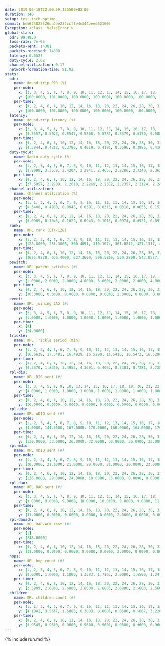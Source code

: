 ```yaml
---
date: 2019-06-18T22:00:59.125500+02:00
duration: 240
setup: test-tsch-optims
commit: beb623825f26da1ee234ccffe4e344beed62100f
Exception: <class 'ValueError'>
global-stats:
  pdr: 99.9930
  loss-rate: 7e-05
  packets-sent: 14301
  packets-received: 14300
  latency: 0.6527
  duty-cycle: 2.62
  channel-utilization: 0.17
  network-formation-time: 91.02
stats:
  pdr:
    name: Round-trip PDR (%)
    per-node:
      x: [2, 3, 4, 5, 6, 7, 8, 9, 10, 11, 12, 13, 14, 15, 16, 17, 18, 19, 20, 21, 22, 23, 24, 25]
      y: [100.0000, 100.0000, 100.0000, 100.0000, 100.0000, 100.0000, 100.0000, 100.0000, 99.8328, 100.0000, 100.0000, 100.0000, 100.0000, 100.0000, 100.0000, 100.0000, 100.0000, 100.0000, 100.0000, 100.0000, 100.0000, 100.0000, 100.0000, 100.0000]
    per-time:
      x: [0, 2, 4, 6, 8, 10, 12, 14, 16, 18, 20, 22, 24, 26, 28, 30, 32, 34, 36, 38, 40, 42, 44, 46, 48, 50, 52, 54, 56, 58, 60, 62, 64, 66, 68, 70, 72, 74, 76, 78, 80, 82, 84, 86, 88, 90, 92, 94, 96, 98, 100, 102, 104, 106, 108, 110, 112, 114, 116, 118, 120, 122, 124, 126, 128, 130, 132, 134, 136, 138, 140, 142, 144, 146, 148, 150, 152, 154, 156, 158, 160, 162, 164, 166, 168, 170, 172, 174, 176, 178, 180, 182, 184, 186, 188, 190, 192, 194, 196, 198, 200, 202, 204, 206, 208, 210, 212, 214, 216, 218, 220, 222, 224, 226, 228, 230, 232, 234, 236, 238]
      y: [100.0000, 100.0000, 100.0000, 100.0000, 100.0000, 100.0000, 100.0000, 100.0000, 100.0000, 100.0000, 100.0000, 100.0000, 100.0000, 99.1667, 100.0000, 100.0000, 100.0000, 100.0000, 100.0000, 100.0000, 100.0000, 100.0000, 100.0000, 100.0000, 100.0000, 100.0000, 100.0000, 100.0000, 100.0000, 100.0000, 100.0000, 100.0000, 100.0000, 100.0000, 100.0000, 100.0000, 100.0000, 100.0000, 100.0000, 100.0000, 100.0000, 100.0000, 100.0000, 100.0000, 100.0000, 100.0000, 100.0000, 100.0000, 100.0000, 100.0000, 100.0000, 100.0000, 100.0000, 100.0000, 100.0000, 100.0000, 100.0000, 100.0000, 100.0000, 100.0000, 100.0000, 100.0000, 100.0000, 100.0000, 100.0000, 100.0000, 100.0000, 100.0000, 100.0000, 100.0000, 100.0000, 100.0000, 100.0000, 100.0000, 100.0000, 100.0000, 100.0000, 100.0000, 100.0000, 100.0000, 100.0000, 100.0000, 100.0000, 100.0000, 100.0000, 100.0000, 100.0000, 100.0000, 100.0000, 100.0000, 100.0000, 100.0000, 100.0000, 100.0000, 100.0000, 100.0000, 100.0000, 100.0000, 100.0000, 100.0000, 100.0000, 100.0000, 100.0000, 100.0000, 100.0000, 100.0000, 100.0000, 100.0000, 100.0000, 100.0000, 100.0000, 100.0000, 100.0000, 100.0000, 100.0000, 100.0000, 100.0000, 100.0000, 100.0000, 100.0000]
  latency:
    name: Round-trip latency (s)
    per-node:
      x: [2, 3, 4, 5, 6, 7, 8, 9, 10, 11, 12, 13, 14, 15, 16, 17, 18, 19, 20, 21, 22, 23, 24, 25]
      y: [0.5557, 0.5023, 0.5547, 0.5808, 0.5785, 0.5379, 0.6170, 0.5883, 0.5933, 0.5526, 0.6282, 0.5699, 0.6634, 0.6899, 0.6030, 0.6172, 0.7246, 0.7104, 0.7288, 0.7727, 0.7470, 0.8750, 0.8581, 0.7998]
    per-time:
      x: [0, 2, 4, 6, 8, 10, 12, 14, 16, 18, 20, 22, 24, 26, 28, 30, 32, 34, 36, 38, 40, 42, 44, 46, 48, 50, 52, 54, 56, 58, 60, 62, 64, 66, 68, 70, 72, 74, 76, 78, 80, 82, 84, 86, 88, 90, 92, 94, 96, 98, 100, 102, 104, 106, 108, 110, 112, 114, 116, 118, 120, 122, 124, 126, 128, 130, 132, 134, 136, 138, 140, 142, 144, 146, 148, 150, 152, 154, 156, 158, 160, 162, 164, 166, 168, 170, 172, 174, 176, 178, 180, 182, 184, 186, 188, 190, 192, 194, 196, 198, 200, 202, 204, 206, 208, 210, 212, 214, 216, 218, 220, 222, 224, 226, 228, 230, 232, 234, 236, 238]
      y: [0.3944, 0.4262, 0.3786, 0.4019, 0.4191, 0.3596, 0.3986, 0.4107, 0.3728, 0.3621, 0.3516, 0.3670, 0.3683, 0.3626, 0.3604, 0.3524, 0.3522, 0.3327, 0.3476, 0.3609, 0.3691, 0.3549, 0.3879, 0.3899, 0.3675, 0.3697, 0.3767, 0.3807, 0.3642, 0.3676, 0.3725, 0.3721, 0.3678, 0.3621, 0.3591, 0.3795, 0.3742, 0.3525, 0.3606, 0.3515, 0.3691, 0.3993, 0.3464, 0.3552, 0.3834, 0.3291, 0.3476, 0.3897, 0.4071, 0.3600, 0.3557, 0.3731, 0.3905, 0.4156, 0.4461, 0.4378, 0.3893, 0.4065, 0.4050, 0.4833, 0.4563, 0.4185, 0.3629, 0.4172, 0.4164, 0.4562, 0.4802, 0.4602, 0.3707, 0.3613, 0.3899, 0.5904, 0.8309, 0.5340, 0.4737, 0.3611, 0.4143, 0.7500, 1.1585, 0.8425, 0.5461, 0.5625, 0.4589, 0.7821, 1.3034, 1.2626, 1.0102, 0.7311, 0.6060, 0.8140, 1.3159, 1.3097, 1.3039, 1.0202, 0.7377, 0.8981, 1.3227, 1.2969, 1.2927, 1.2983, 1.0752, 1.0445, 1.3227, 1.3122, 1.3237, 1.3325, 1.3237, 1.2693, 1.3213, 1.3296, 1.3167, 1.3127, 1.3214, 1.3019, 1.3132, 1.3152, 1.3171, 1.3331, 1.3042, 1.3043]
  duty-cycle:
    name: Radio duty cycle (%)
    per-node:
      x: [1, 2, 3, 4, 5, 6, 7, 8, 9, 10, 11, 12, 13, 14, 15, 16, 17, 18, 19, 20, 21, 22, 23, 24, 25]
      y: [2.8098, 3.3539, 2.4204, 2.2941, 2.4657, 2.2286, 2.3340, 2.3625, 2.1983, 2.2494, 2.2930, 2.1604, 2.9179, 2.2686, 2.1946, 2.3406, 2.2022, 2.5213, 2.6087, 2.5002, 2.3735, 2.4735, 2.4593, 2.4538, 2.4369]
    per-time:
      x: [0, 2, 4, 6, 8, 10, 12, 14, 16, 18, 20, 22, 24, 26, 28, 30, 32, 34, 36, 38, 40, 42, 44, 46, 48, 50, 52, 54, 56, 58, 60, 62, 64, 66, 68, 70, 72, 74, 76, 78, 80, 82, 84, 86, 88, 90, 92, 94, 96, 98, 100, 102, 104, 106, 108, 110, 112, 114, 116, 118, 120, 122, 124, 126, 128, 130, 132, 134, 136, 138, 140, 142, 144, 146, 148, 150, 152, 154, 156, 158, 160, 162, 164, 166, 168, 170, 172, 174, 176, 178, 180, 182, 184, 186, 188, 190, 192, 194, 196, 198, 200, 202, 204, 206, 208, 210, 212, 214, 216, 218, 220, 222, 224, 226, 228, 230, 232, 234, 236, 238]
      y: [27.5957, 2.2709, 2.2618, 2.2269, 2.2332, 2.2357, 2.2124, 2.2422, 2.2326, 2.2195, 2.1912, 2.2008, 2.2170, 2.2170, 2.2464, 2.2111, 2.2121, 2.1935, 2.1888, 2.1920, 2.2275, 2.2051, 2.2013, 2.2339, 2.2187, 2.2189, 2.2171, 2.2098, 2.2204, 2.2339, 2.2218, 2.2212, 2.2143, 2.2196, 2.1925, 2.2046, 2.2016, 2.2010, 2.2060, 2.2181, 2.2120, 2.2171, 2.2358, 2.2144, 2.1868, 2.2171, 2.1989, 2.1830, 2.2125, 2.2163, 2.2084, 2.2101, 2.2146, 2.2197, 3.3957, 3.3131, 3.2271, 2.2753, 2.2464, 2.2224, 2.2166, 2.2141, 2.2165, 2.1919, 2.2301, 2.2081, 2.2068, 2.2243, 2.2106, 2.2028, 2.1972, 2.2195, 2.2105, 2.2099, 2.1860, 2.2111, 2.1983, 2.2175, 2.1984, 2.1984, 2.2036, 2.1934, 2.1925, 2.2109, 2.2129, 2.2092, 2.1919, 2.2016, 2.1949, 2.2144, 2.1933, 2.1988, 2.1864, 2.1925, 2.2022, 2.2185, 2.2190, 2.1936, 2.1942, 2.1905, 2.1911, 2.2135, 2.1930, 2.2006, 2.2019, 2.1916, 2.1854, 2.2055, 2.2038, 2.1880, 2.2047, 2.1920, 2.1996, 2.1937, 2.1984, 2.1898, 2.1990, 2.1890, 2.2099, 2.1826]
  channel-utilization:
    name: Channel utilization (%)
    per-node:
      x: [1, 2, 3, 4, 5, 6, 7, 8, 9, 10, 11, 12, 13, 14, 15, 16, 17, 18, 19, 20, 21, 22, 23, 24, 25]
      y: [0.3408, 0.4930, 0.0945, 0.0391, 0.0313, 0.0318, 0.0655, 0.1538, 0.0350, 0.0312, 0.0357, 0.0671, 0.2741, 0.0535, 0.0363, 0.0752, 0.0427, 0.0472, 0.0888, 0.0773, 0.0357, 0.0314, 0.0330, 0.0310, 0.0343]
    per-time:
      x: [0, 2, 4, 6, 8, 10, 12, 14, 16, 18, 20, 22, 24, 26, 28, 30, 32, 34, 36, 38, 40, 42, 44, 46, 48, 50, 52, 54, 56, 58, 60, 62, 64, 66, 68, 70, 72, 74, 76, 78, 80, 82, 84, 86, 88, 90, 92, 94, 96, 98, 100, 102, 104, 106, 108, 110, 112, 114, 116, 118, 120, 122, 124, 126, 128, 130, 132, 134, 136, 138, 140, 142, 144, 146, 148, 150, 152, 154, 156, 158, 160, 162, 164, 166, 168, 170, 172, 174, 176, 178, 180, 182, 184, 186, 188, 190, 192, 194, 196, 198, 200, 202, 204, 206, 208, 210, 212, 214, 216, 218, 220, 222, 224, 226, 228, 230, 232, 234, 236, 238]
      y: [0.0989, 0.1046, 0.1022, 0.0943, 0.1018, 0.0974, 0.0921, 0.0913, 0.0949, 0.0963, 0.0863, 0.0897, 0.0923, 0.0911, 0.1021, 0.0885, 0.0871, 0.0808, 0.0861, 0.0819, 0.0937, 0.0861, 0.0846, 0.0930, 0.0904, 0.0907, 0.0899, 0.0907, 0.0920, 0.0941, 0.0927, 0.0910, 0.0861, 0.0868, 0.0823, 0.0864, 0.0850, 0.0846, 0.0867, 0.0895, 0.0876, 0.0902, 0.0884, 0.0918, 0.0820, 0.0884, 0.0791, 0.0838, 0.0877, 0.0865, 0.0877, 0.0832, 0.0884, 0.0904, 0.5219, 0.4680, 0.4276, 0.0987, 0.0955, 0.0905, 0.0870, 0.0884, 0.0904, 0.0820, 0.0944, 0.0874, 0.0850, 0.0897, 0.0867, 0.0828, 0.0823, 0.0901, 0.0858, 0.0858, 0.0814, 0.0882, 0.0835, 0.0885, 0.0826, 0.0839, 0.0855, 0.0839, 0.0828, 0.0882, 0.0869, 0.0856, 0.0811, 0.0857, 0.0825, 0.0886, 0.0835, 0.0851, 0.0811, 0.0827, 0.0861, 0.0887, 0.0899, 0.0838, 0.0834, 0.0833, 0.0817, 0.0873, 0.0821, 0.0842, 0.0844, 0.0816, 0.0800, 0.0868, 0.0859, 0.0807, 0.0867, 0.0827, 0.0824, 0.0814, 0.0853, 0.0821, 0.0843, 0.0816, 0.0856, 0.0778]
  rank:
    name: RPL rank (ETX-128)
    per-node:
      x: [1, 2, 3, 4, 5, 6, 7, 8, 9, 10, 11, 12, 13, 14, 15, 16, 17, 18, 19, 20, 21, 22, 23, 24, 25]
      y: [128.0000, 258.3808, 300.4091, 310.1074, 361.8811, 421.1317, 405.2810, 318.8554, 487.6025, 504.4074, 464.8471, 488.2439, 403.9959, 483.4689, 568.7320, 523.9190, 532.5473, 625.5304, 551.7769, 589.3140, 940.6260, 954.0451, 734.1770, 726.5123, 735.4672]
    per-time:
      x: [0, 2, 4, 6, 8, 10, 12, 14, 16, 18, 20, 22, 24, 26, 28, 30, 32, 34, 36, 38, 40, 42, 44, 46, 48, 50, 52, 54, 56, 58, 60, 62, 64, 66, 68, 70, 72, 74, 76, 78, 80, 82, 84, 86, 88, 90, 92, 94, 96, 98, 100, 102, 104, 106, 108, 110, 112, 114, 116, 118, 120, 122, 124, 126, 128, 130, 132, 134, 136, 138, 140, 142, 144, 146, 148, 150, 152, 154, 156, 158, 160, 162, 164, 166, 168, 170, 172, 174, 176, 178, 180, 182, 184, 186, 188, 190, 192, 194, 196, 198, 200, 202, 204, 206, 208, 210, 212, 214, 216, 218, 220, 222, 224, 226, 228, 230, 232, 234, 236, 238]
      y: [2625.9870, 676.4000, 627.3600, 596.5800, 550.2800, 543.0577, 540.9800, 552.9000, 560.0600, 556.0000, 555.2200, 553.2400, 559.2075, 547.7200, 534.7600, 526.7647, 499.8600, 494.2400, 488.1600, 484.0000, 506.2600, 520.1961, 522.6200, 527.3529, 539.0588, 527.8824, 515.1200, 513.1000, 521.4231, 526.7255, 511.9804, 513.8600, 511.1200, 492.5490, 489.3800, 489.8200, 482.1200, 489.3800, 492.8200, 488.6471, 495.6800, 498.3269, 491.7600, 477.2353, 478.9400, 482.7800, 481.1800, 484.5000, 503.5490, 501.2941, 493.8400, 492.3200, 492.6400, 484.4717, 295.9929, 279.4765, 280.4786, 303.8706, 484.3600, 488.1765, 481.4600, 474.5490, 465.0000, 461.9000, 474.2642, 459.7692, 457.1000, 459.6800, 461.7200, 459.5000, 458.1800, 455.8200, 458.5769, 456.6667, 458.6538, 458.7059, 457.3800, 468.5800, 466.1000, 466.3600, 465.0000, 466.4510, 460.3585, 453.4510, 451.1600, 456.2800, 457.3725, 476.9600, 476.2600, 469.6275, 458.4314, 458.5686, 453.0588, 452.3725, 451.2941, 452.4000, 449.4600, 456.1569, 455.4400, 453.4510, 451.4000, 463.0196, 452.6600, 454.2000, 455.2400, 457.1600, 454.7059, 455.7400, 455.4400, 451.4000, 460.1538, 453.6200, 447.9600, 444.8800, 446.7000, 447.4200, 450.7600, 450.1800, 450.2200, 456.2941]
  pswitch:
    name: RPL parent switches (#)
    per-node:
      x: [2, 3, 4, 5, 6, 7, 8, 9, 10, 11, 12, 13, 14, 15, 16, 17, 18, 19, 20, 21, 22, 23, 24, 25]
      y: [1.0000, 2.0000, 2.0000, 4.0000, 3.0000, 2.0000, 2.0000, 4.0000, 3.0000, 2.0000, 6.0000, 1.0000, 1.0000, 10.0000, 7.0000, 3.0000, 7.0000, 2.0000, 2.0000, 6.0000, 4.0000, 4.0000, 5.0000, 5.0000]
    per-time:
      x: [0, 2, 4, 6, 8, 10, 12, 14, 16, 18, 20, 22, 24, 26, 28, 30, 32, 34, 36, 38, 40, 42, 44, 46, 48, 50, 52, 54, 56, 58, 60, 62, 64, 66, 68, 70, 72, 74, 76, 78, 80, 82, 84, 86, 88, 90, 92, 94, 96, 98, 100, 102, 104, 106, 108, 110, 112, 114, 116, 118, 120, 122, 124, 126, 128, 130, 132, 134, 136, 138, 140, 142, 144, 146, 148, 150, 152, 154, 156, 158, 160, 162, 164, 166, 168, 170, 172, 174, 176, 178, 180, 182, 184, 186, 188, 190, 192, 194, 196, 198, 200, 202, 204, 206, 208, 210, 212, 214, 216, 218, 220, 222, 224, 226, 228, 230, 232, 234, 236, 238]
      y: [30.0000, 0.0000, 0.0000, 0.0000, 0.0000, 2.0000, 0.0000, 0.0000, 0.0000, 0.0000, 0.0000, 0.0000, 3.0000, 0.0000, 0.0000, 1.0000, 0.0000, 0.0000, 0.0000, 0.0000, 0.0000, 1.0000, 0.0000, 1.0000, 1.0000, 1.0000, 0.0000, 0.0000, 2.0000, 1.0000, 1.0000, 0.0000, 0.0000, 1.0000, 0.0000, 0.0000, 0.0000, 0.0000, 0.0000, 1.0000, 0.0000, 2.0000, 0.0000, 1.0000, 0.0000, 0.0000, 0.0000, 0.0000, 1.0000, 1.0000, 0.0000, 0.0000, 0.0000, 3.0000, 0.0000, 0.0000, 0.0000, 1.0000, 0.0000, 1.0000, 0.0000, 1.0000, 1.0000, 0.0000, 3.0000, 2.0000, 0.0000, 0.0000, 0.0000, 0.0000, 0.0000, 0.0000, 2.0000, 1.0000, 2.0000, 1.0000, 0.0000, 0.0000, 0.0000, 0.0000, 0.0000, 1.0000, 3.0000, 1.0000, 0.0000, 0.0000, 1.0000, 0.0000, 0.0000, 1.0000, 1.0000, 1.0000, 1.0000, 1.0000, 1.0000, 0.0000, 0.0000, 1.0000, 0.0000, 1.0000, 0.0000, 1.0000, 0.0000, 0.0000, 0.0000, 0.0000, 1.0000, 0.0000, 0.0000, 0.0000, 2.0000, 0.0000, 0.0000, 0.0000, 0.0000, 0.0000, 0.0000, 0.0000, 0.0000, 1.0000]
  event:
    name: RPL joining DAG (#)
    per-node:
      x: [2, 3, 4, 5, 6, 7, 8, 9, 10, 11, 12, 13, 14, 15, 16, 17, 18, 19, 20, 21, 22, 23, 24, 25]
      y: [1.0000, 1.0000, 1.0000, 1.0000, 1.0000, 1.0000, 1.0000, 1.0000, 1.0000, 1.0000, 1.0000, 1.0000, 1.0000, 1.0000, 1.0000, 1.0000, 1.0000, 1.0000, 1.0000, 1.0000, 1.0000, 1.0000, 1.0000, 1.0000]
    per-time:
      x: [0]
      y: [24.0000]
  trickle:
    name: RPL Trickle period (min)
    per-node:
      x: [1, 2, 3, 4, 5, 6, 7, 8, 9, 10, 11, 12, 13, 14, 15, 16, 17, 18, 19, 20, 21, 22, 23, 24, 25]
      y: [16.6639, 17.3481, 16.4929, 16.5290, 16.5415, 16.5472, 16.5290, 16.5087, 16.5510, 16.5377, 16.5344, 16.4736, 16.5251, 16.5251, 16.4181, 16.5529, 16.5329, 16.5106, 16.4548, 16.4548, 16.5422, 16.5345, 16.5843, 16.5880, 16.6059]
    per-time:
      x: [0, 2, 4, 6, 8, 10, 12, 14, 16, 18, 20, 22, 24, 26, 28, 30, 32, 34, 36, 38, 40, 42, 44, 46, 48, 50, 52, 54, 56, 58, 60, 62, 64, 66, 68, 70, 72, 74, 76, 78, 80, 82, 84, 86, 88, 90, 92, 94, 96, 98, 100, 102, 104, 106, 108, 110, 112, 114, 116, 118, 120, 122, 124, 126, 128, 130, 132, 134, 136, 138, 140, 142, 144, 146, 148, 150, 152, 154, 156, 158, 160, 162, 164, 166, 168, 170, 172, 174, 176, 178, 180, 182, 184, 186, 188, 190, 192, 194, 196, 198, 200, 202, 204, 206, 208, 210, 212, 214, 216, 218, 220, 222, 224, 226, 228, 230, 232, 234, 236, 238]
      y: [0.3670, 1.8350, 3.4953, 4.3691, 6.4662, 8.7381, 8.7381, 8.7381, 9.2624, 17.4763, 17.4763, 17.4763, 17.4763, 17.4763, 17.4763, 17.4763, 17.4763, 17.4763, 17.4763, 17.4763, 17.4763, 17.4763, 17.4763, 17.4763, 17.4763, 17.4763, 17.4763, 17.4763, 17.4763, 17.4763, 17.4763, 17.4763, 17.4763, 17.4763, 17.4763, 17.4763, 17.4763, 17.4763, 17.4763, 17.4763, 17.4763, 17.4763, 17.4763, 17.4763, 17.4763, 17.4763, 17.4763, 17.4763, 17.4763, 17.4763, 17.4763, 17.4763, 17.4763, 17.4763, 17.4763, 17.4763, 17.4763, 17.4763, 17.4763, 17.4763, 17.4763, 17.4763, 17.4763, 17.4763, 17.4763, 17.4763, 17.4763, 17.4763, 17.4763, 17.4763, 17.4763, 17.4763, 17.4763, 17.4763, 17.4763, 17.4763, 17.4763, 17.4763, 17.4763, 17.4763, 17.4763, 17.4763, 17.4763, 17.4763, 17.4763, 17.4763, 17.4763, 17.4763, 17.4763, 17.4763, 17.4763, 17.4763, 17.4763, 17.4763, 17.4763, 17.4763, 17.4763, 17.4763, 17.4763, 17.4763, 17.4763, 17.4763, 17.4763, 17.4763, 17.4763, 17.4763, 17.4763, 17.4763, 17.4763, 17.4763, 17.4763, 17.4763, 17.4763, 17.4763, 17.4763, 17.4763, 17.4763, 17.4763, 17.4763, 17.4763]
  rpl-dis:
    name: RPL DIS sent (#)
    per-node:
      x: [2, 3, 4, 5, 6, 9, 10, 13, 14, 15, 16, 17, 18, 19, 20, 21, 22, 23, 24, 25]
      y: [4.0000, 1.0000, 1.0000, 1.0000, 1.0000, 1.0000, 1.0000, 1.0000, 1.0000, 1.0000, 1.0000, 1.0000, 2.0000, 1.0000, 2.0000, 2.0000, 2.0000, 2.0000, 2.0000, 2.0000]
    per-time:
      x: [0, 2, 4, 6, 8, 10, 12, 14, 16, 18, 20, 22, 24, 26, 28, 30, 32, 34, 36, 38, 40, 42, 44, 46, 48, 50, 52, 54, 56, 58, 60, 62, 64, 66, 68, 70, 72, 74, 76, 78, 80, 82, 84, 86, 88, 90, 92, 94, 96, 98, 100, 102, 104, 106, 108, 110, 112, 114]
      y: [26.0000, 0.0000, 0.0000, 0.0000, 0.0000, 0.0000, 0.0000, 0.0000, 0.0000, 0.0000, 0.0000, 0.0000, 0.0000, 0.0000, 0.0000, 0.0000, 0.0000, 0.0000, 0.0000, 0.0000, 0.0000, 0.0000, 0.0000, 0.0000, 0.0000, 0.0000, 0.0000, 0.0000, 0.0000, 0.0000, 0.0000, 0.0000, 0.0000, 0.0000, 0.0000, 0.0000, 0.0000, 0.0000, 0.0000, 0.0000, 0.0000, 0.0000, 0.0000, 0.0000, 0.0000, 0.0000, 0.0000, 0.0000, 0.0000, 0.0000, 0.0000, 0.0000, 0.0000, 0.0000, 0.0000, 2.0000, 2.0000, 0.0000]
  rpl-udio:
    name: RPL uDIO sent (#)
    per-node:
      x: [1, 2, 3, 4, 5, 6, 7, 8, 9, 10, 11, 12, 13, 14, 15, 16, 17, 18, 19, 20, 21, 22, 23, 24, 25]
      y: [4.0000, 141.0000, 167.0000, 170.0000, 160.0000, 168.0000, 170.0000, 149.0000, 168.0000, 161.0000, 168.0000, 169.0000, 120.0000, 162.0000, 172.0000, 165.0000, 170.0000, 169.0000, 162.0000, 164.0000, 169.0000, 165.0000, 175.0000, 166.0000, 171.0000]
    per-time:
      x: [0, 2, 4, 6, 8, 10, 12, 14, 16, 18, 20, 22, 24, 26, 28, 30, 32, 34, 36, 38, 40, 42, 44, 46, 48, 50, 52, 54, 56, 58, 60, 62, 64, 66, 68, 70, 72, 74, 76, 78, 80, 82, 84, 86, 88, 90, 92, 94, 96, 98, 100, 102, 104, 106, 108, 110, 112, 114, 116, 118, 120, 122, 124, 126, 128, 130, 132, 134, 136, 138, 140, 142, 144, 146, 148, 150, 152, 154, 156, 158, 160, 162, 164, 166, 168, 170, 172, 174, 176, 178, 180, 182, 184, 186, 188, 190, 192, 194, 196, 198, 200, 202, 204, 206, 208, 210, 212, 214, 216, 218, 220, 222, 224, 226, 228, 230, 232, 234, 236, 238, 240]
      y: [130.0000, 33.0000, 36.0000, 32.0000, 30.0000, 36.0000, 33.0000, 29.0000, 29.0000, 35.0000, 35.0000, 30.0000, 37.0000, 31.0000, 31.0000, 34.0000, 34.0000, 31.0000, 25.0000, 34.0000, 36.0000, 30.0000, 36.0000, 34.0000, 32.0000, 35.0000, 29.0000, 27.0000, 34.0000, 27.0000, 37.0000, 33.0000, 31.0000, 33.0000, 31.0000, 28.0000, 31.0000, 30.0000, 35.0000, 36.0000, 32.0000, 28.0000, 30.0000, 32.0000, 34.0000, 31.0000, 29.0000, 34.0000, 35.0000, 29.0000, 32.0000, 26.0000, 30.0000, 34.0000, 39.0000, 32.0000, 29.0000, 37.0000, 25.0000, 33.0000, 33.0000, 31.0000, 34.0000, 31.0000, 30.0000, 32.0000, 29.0000, 32.0000, 31.0000, 31.0000, 35.0000, 32.0000, 30.0000, 31.0000, 29.0000, 32.0000, 34.0000, 31.0000, 31.0000, 36.0000, 29.0000, 30.0000, 30.0000, 30.0000, 33.0000, 34.0000, 34.0000, 34.0000, 28.0000, 35.0000, 31.0000, 35.0000, 30.0000, 34.0000, 32.0000, 32.0000, 32.0000, 33.0000, 33.0000, 27.0000, 32.0000, 35.0000, 29.0000, 35.0000, 30.0000, 30.0000, 35.0000, 30.0000, 31.0000, 28.0000, 30.0000, 35.0000, 31.0000, 32.0000, 34.0000, 28.0000, 37.0000, 33.0000, 30.0000, 28.0000, 0.0000]
  rpl-mdio:
    name: RPL mDIO sent (#)
    per-node:
      x: [1, 2, 3, 4, 5, 6, 7, 8, 9, 10, 11, 12, 13, 14, 15, 16, 17, 18, 19, 20, 21, 22, 23, 24, 25]
      y: [20.0000, 21.0000, 21.0000, 20.0000, 20.0000, 20.0000, 23.0000, 20.0000, 21.0000, 20.0000, 20.0000, 25.0000, 23.0000, 22.0000, 23.0000, 21.0000, 24.0000, 23.0000, 24.0000, 23.0000, 22.0000, 21.0000, 21.0000, 21.0000, 20.0000]
    per-time:
      x: [0, 2, 4, 6, 8, 10, 12, 14, 16, 18, 20, 22, 24, 26, 28, 30, 32, 34, 36, 38, 40, 42, 44, 46, 48, 50, 52, 54, 56, 58, 60, 62, 64, 66, 68, 70, 72, 74, 76, 78, 80, 82, 84, 86, 88, 90, 92, 94, 96, 98, 100, 102, 104, 106, 108, 110, 112, 114, 116, 118, 120, 122, 124, 126, 128, 130, 132, 134, 136, 138, 140, 142, 144, 146, 148, 150, 152, 154, 156, 158, 160, 162, 164, 166, 168, 170, 172, 174, 176, 178, 180, 182, 184, 186, 188, 190, 192, 194, 196, 198, 200, 202, 204, 206, 208, 210, 212, 214, 216, 218, 220, 222, 224, 226, 228, 230, 232, 234, 236, 238]
      y: [126.0000, 29.0000, 24.0000, 10.0000, 15.0000, 0.0000, 0.0000, 15.0000, 9.0000, 1.0000, 0.0000, 0.0000, 0.0000, 2.0000, 6.0000, 4.0000, 10.0000, 3.0000, 0.0000, 0.0000, 0.0000, 1.0000, 4.0000, 5.0000, 7.0000, 7.0000, 1.0000, 0.0000, 0.0000, 0.0000, 0.0000, 6.0000, 10.0000, 6.0000, 3.0000, 0.0000, 0.0000, 0.0000, 0.0000, 0.0000, 5.0000, 7.0000, 6.0000, 7.0000, 0.0000, 0.0000, 0.0000, 0.0000, 3.0000, 8.0000, 8.0000, 1.0000, 5.0000, 0.0000, 1.0000, 0.0000, 0.0000, 4.0000, 5.0000, 5.0000, 9.0000, 2.0000, 0.0000, 0.0000, 0.0000, 0.0000, 6.0000, 5.0000, 5.0000, 8.0000, 1.0000, 0.0000, 0.0000, 0.0000, 0.0000, 6.0000, 6.0000, 7.0000, 5.0000, 0.0000, 1.0000, 0.0000, 0.0000, 4.0000, 6.0000, 7.0000, 5.0000, 3.0000, 0.0000, 0.0000, 0.0000, 0.0000, 2.0000, 3.0000, 7.0000, 10.0000, 2.0000, 0.0000, 1.0000, 0.0000, 2.0000, 8.0000, 2.0000, 6.0000, 6.0000, 0.0000, 0.0000, 1.0000, 0.0000, 1.0000, 6.0000, 5.0000, 8.0000, 4.0000, 0.0000, 1.0000, 0.0000, 0.0000, 4.0000, 5.0000]
  rpl-dao:
    name: RPL DAO sent (#)
    per-node:
      x: [2, 3, 4, 5, 6, 7, 8, 9, 10, 11, 12, 13, 14, 15, 16, 17, 18, 19, 20, 21, 22, 23, 24, 25]
      y: [9.0000, 9.0000, 9.0000, 10.0000, 10.0000, 9.0000, 9.0000, 11.0000, 10.0000, 10.0000, 12.0000, 9.0000, 9.0000, 15.0000, 12.0000, 10.0000, 12.0000, 10.0000, 10.0000, 11.0000, 10.0000, 11.0000, 10.0000, 11.0000]
    per-time:
      x: [0, 2, 4, 6, 8, 10, 12, 14, 16, 18, 20, 22, 24, 26, 28, 30, 32, 34, 36, 38, 40, 42, 44, 46, 48, 50, 52, 54, 56, 58, 60, 62, 64, 66, 68, 70, 72, 74, 76, 78, 80, 82, 84, 86, 88, 90, 92, 94, 96, 98, 100, 102, 104, 106, 108, 110, 112, 114, 116, 118, 120, 122, 124, 126, 128, 130, 132, 134, 136, 138, 140, 142, 144, 146, 148, 150, 152, 154, 156, 158, 160, 162, 164, 166, 168, 170, 172, 174, 176, 178, 180, 182, 184, 186, 188, 190, 192, 194, 196, 198, 200, 202, 204, 206, 208, 210, 212, 214, 216, 218, 220, 222, 224, 226, 228, 230, 232, 234, 236, 238]
      y: [31.0000, 0.0000, 0.0000, 0.0000, 0.0000, 2.0000, 0.0000, 0.0000, 0.0000, 0.0000, 0.0000, 0.0000, 3.0000, 0.0000, 18.0000, 2.0000, 0.0000, 0.0000, 0.0000, 0.0000, 2.0000, 1.0000, 0.0000, 1.0000, 1.0000, 1.0000, 1.0000, 1.0000, 11.0000, 7.0000, 2.0000, 0.0000, 0.0000, 1.0000, 1.0000, 1.0000, 0.0000, 0.0000, 0.0000, 1.0000, 0.0000, 4.0000, 4.0000, 11.0000, 1.0000, 0.0000, 0.0000, 1.0000, 2.0000, 1.0000, 1.0000, 0.0000, 0.0000, 3.0000, 1.0000, 3.0000, 3.0000, 8.0000, 2.0000, 1.0000, 0.0000, 2.0000, 2.0000, 0.0000, 4.0000, 2.0000, 0.0000, 1.0000, 1.0000, 2.0000, 2.0000, 6.0000, 4.0000, 1.0000, 2.0000, 3.0000, 1.0000, 1.0000, 3.0000, 1.0000, 0.0000, 1.0000, 3.0000, 4.0000, 0.0000, 6.0000, 2.0000, 1.0000, 0.0000, 3.0000, 3.0000, 2.0000, 2.0000, 2.0000, 1.0000, 1.0000, 0.0000, 3.0000, 0.0000, 3.0000, 5.0000, 3.0000, 0.0000, 0.0000, 4.0000, 2.0000, 1.0000, 0.0000, 3.0000, 1.0000, 2.0000, 2.0000, 0.0000, 3.0000, 5.0000, 2.0000, 1.0000, 0.0000, 3.0000, 2.0000]
  rpl-daoack:
    name: RPL DAO-ACK sent (#)
    per-node:
      x: [1]
      y: [248.0000]
    per-time:
      x: [0, 2, 4, 6, 8, 10, 12, 14, 16, 18, 20, 22, 24, 26, 28, 30, 32, 34, 36, 38, 40, 42, 44, 46, 48, 50, 52, 54, 56, 58, 60, 62, 64, 66, 68, 70, 72, 74, 76, 78, 80, 82, 84, 86, 88, 90, 92, 94, 96, 98, 100, 102, 104, 106, 108, 110, 112, 114, 116, 118, 120, 122, 124, 126, 128, 130, 132, 134, 136, 138, 140, 142, 144, 146, 148, 150, 152, 154, 156, 158, 160, 162, 164, 166, 168, 170, 172, 174, 176, 178, 180, 182, 184, 186, 188, 190, 192, 194, 196, 198, 200, 202, 204, 206, 208, 210, 212, 214, 216, 218, 220, 222, 224, 226, 228, 230, 232, 234, 236, 238]
      y: [31.0000, 0.0000, 0.0000, 0.0000, 0.0000, 2.0000, 0.0000, 0.0000, 0.0000, 0.0000, 0.0000, 0.0000, 3.0000, 0.0000, 18.0000, 2.0000, 0.0000, 0.0000, 0.0000, 0.0000, 2.0000, 1.0000, 0.0000, 1.0000, 1.0000, 1.0000, 1.0000, 1.0000, 11.0000, 7.0000, 2.0000, 0.0000, 0.0000, 1.0000, 1.0000, 1.0000, 0.0000, 0.0000, 0.0000, 1.0000, 0.0000, 4.0000, 4.0000, 11.0000, 1.0000, 0.0000, 0.0000, 1.0000, 2.0000, 1.0000, 1.0000, 0.0000, 0.0000, 3.0000, 1.0000, 3.0000, 3.0000, 8.0000, 2.0000, 1.0000, 0.0000, 2.0000, 2.0000, 0.0000, 4.0000, 2.0000, 0.0000, 1.0000, 1.0000, 2.0000, 2.0000, 6.0000, 4.0000, 1.0000, 2.0000, 3.0000, 1.0000, 1.0000, 3.0000, 1.0000, 0.0000, 1.0000, 3.0000, 4.0000, 0.0000, 6.0000, 2.0000, 1.0000, 0.0000, 3.0000, 3.0000, 2.0000, 2.0000, 2.0000, 1.0000, 1.0000, 0.0000, 3.0000, 0.0000, 3.0000, 5.0000, 3.0000, 0.0000, 0.0000, 4.0000, 2.0000, 1.0000, 0.0000, 3.0000, 1.0000, 2.0000, 2.0000, 0.0000, 3.0000, 5.0000, 2.0000, 1.0000, 0.0000, 3.0000, 2.0000]
  hops:
    name: RPL hop count (#)
    per-node:
      x: [1, 2, 3, 4, 5, 6, 7, 8, 9, 10, 11, 12, 13, 14, 15, 16, 17, 18, 19, 20, 21, 22, 23, 24, 25]
      y: [0.0000, 1.0000, 1.1000, 1.3583, 1.7167, 2.0000, 1.6500, 1.2417, 2.1958, 2.3458, 2.0000, 2.3875, 2.0000, 2.2417, 3.0000, 2.6000, 2.5042, 3.3431, 3.0083, 3.0042, 3.6778, 3.6025, 4.0000, 4.0000, 4.0000]
    per-time:
      x: [0, 2, 4, 6, 8, 10, 12, 14, 16, 18, 20, 22, 24, 26, 28, 30, 32, 34, 36, 38, 40, 42, 44, 46, 48, 50, 52, 54, 56, 58, 60, 62, 64, 66, 68, 70, 72, 74, 76, 78, 80, 82, 84, 86, 88, 90, 92, 94, 96, 98, 100, 102, 104, 106, 108, 110, 112, 114, 116, 118, 120, 122, 124, 126, 128, 130, 132, 134, 136, 138, 140, 142, 144, 146, 148, 150, 152, 154, 156, 158, 160, 162, 164, 166, 168, 170, 172, 174, 176, 178, 180, 182, 184, 186, 188, 190, 192, 194, 196, 198, 200, 202, 204, 206, 208, 210, 212, 214, 216, 218, 220, 222, 224, 226, 228, 230, 232, 234, 236, 238]
      y: [2.5909, 2.6800, 2.6800, 2.6800, 2.6800, 2.6800, 2.5600, 2.5600, 2.5600, 2.5600, 2.5600, 2.5600, 2.6000, 2.6400, 2.4800, 2.3200, 2.3200, 2.3200, 2.3200, 2.3200, 2.3200, 2.3200, 2.3200, 2.3600, 2.3800, 2.3600, 2.4000, 2.4000, 2.3800, 2.3800, 2.4200, 2.4400, 2.4400, 2.4000, 2.4000, 2.4000, 2.4000, 2.4000, 2.4000, 2.3800, 2.3600, 2.3200, 2.3600, 2.3200, 2.3200, 2.3200, 2.3200, 2.3200, 2.4400, 2.4600, 2.4800, 2.4800, 2.4800, 2.4800, 2.4800, 2.4800, 2.4800, 2.4800, 2.4800, 2.4800, 2.4800, 2.4800, 2.4400, 2.4400, 2.4400, 2.4000, 2.4000, 2.4000, 2.4000, 2.4000, 2.4000, 2.4000, 2.4000, 2.3600, 2.3600, 2.3600, 2.3600, 2.3600, 2.3600, 2.3600, 2.3600, 2.3600, 2.3600, 2.3600, 2.3600, 2.3600, 2.3200, 2.3200, 2.3200, 2.3200, 2.3200, 2.3200, 2.3200, 2.3200, 2.3200, 2.3200, 2.3200, 2.3200, 2.3200, 2.3200, 2.3200, 2.3200, 2.3200, 2.3200, 2.3200, 2.3200, 2.3200, 2.3200, 2.3200, 2.3200, 2.3200, 2.3200, 2.3200, 2.3200, 2.3200, 2.3200, 2.3200, 2.3200, 2.3200, 2.3200]
  children:
    name: RPL children count (#)
    per-node:
      x: [1, 2, 3, 4, 5, 6, 7, 8, 9, 10, 11, 12, 13, 14, 15, 16, 17, 18, 19, 20, 21, 22, 23, 24, 25]
      y: [4.1042, 3.5667, 1.5083, 0.3083, 0.0000, 0.0500, 0.5667, 3.2208, 0.1042, 0.0000, 0.0583, 0.7375, 3.9625, 0.4333, 0.1375, 1.2000, 0.1750, 0.5021, 1.7333, 1.4333, 0.1757, 0.0000, 0.0000, 0.0000, 0.0000]
    per-time:
      x: [0, 2, 4, 6, 8, 10, 12, 14, 16, 18, 20, 22, 24, 26, 28, 30, 32, 34, 36, 38, 40, 42, 44, 46, 48, 50, 52, 54, 56, 58, 60, 62, 64, 66, 68, 70, 72, 74, 76, 78, 80, 82, 84, 86, 88, 90, 92, 94, 96, 98, 100, 102, 104, 106, 108, 110, 112, 114, 116, 118, 120, 122, 124, 126, 128, 130, 132, 134, 136, 138, 140, 142, 144, 146, 148, 150, 152, 154, 156, 158, 160, 162, 164, 166, 168, 170, 172, 174, 176, 178, 180, 182, 184, 186, 188, 190, 192, 194, 196, 198, 200, 202, 204, 206, 208, 210, 212, 214, 216, 218, 220, 222, 224, 226, 228, 230, 232, 234, 236, 238]
      y: [0.9545, 0.9600, 0.9600, 0.9600, 0.9600, 0.9600, 0.9600, 0.9600, 0.9600, 0.9600, 0.9600, 0.9600, 0.9600, 0.9600, 0.9600, 0.9600, 0.9600, 0.9600, 0.9600, 0.9600, 0.9600, 0.9600, 0.9600, 0.9600, 0.9600, 0.9600, 0.9600, 0.9600, 0.9600, 0.9600, 0.9600, 0.9600, 0.9600, 0.9600, 0.9600, 0.9600, 0.9600, 0.9600, 0.9600, 0.9600, 0.9600, 0.9600, 0.9600, 0.9600, 0.9600, 0.9600, 0.9600, 0.9600, 0.9600, 0.9600, 0.9600, 0.9600, 0.9600, 0.9600, 0.9600, 0.9600, 0.9600, 0.9600, 0.9600, 0.9600, 0.9600, 0.9600, 0.9600, 0.9600, 0.9600, 0.9600, 0.9600, 0.9600, 0.9600, 0.9600, 0.9600, 0.9600, 0.9600, 0.9600, 0.9600, 0.9600, 0.9600, 0.9600, 0.9600, 0.9600, 0.9600, 0.9600, 0.9600, 0.9600, 0.9600, 0.9600, 0.9600, 0.9600, 0.9600, 0.9600, 0.9600, 0.9600, 0.9600, 0.9600, 0.9600, 0.9600, 0.9600, 0.9600, 0.9600, 0.9600, 0.9600, 0.9600, 0.9600, 0.9600, 0.9600, 0.9600, 0.9600, 0.9600, 0.9600, 0.9600, 0.9600, 0.9600, 0.9600, 0.9600, 0.9600, 0.9600, 0.9600, 0.9600, 0.9600, 0.9600]
---
```


{% include run.md %}
